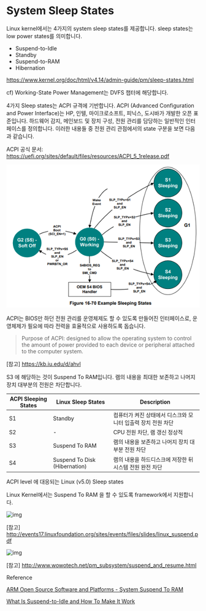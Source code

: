# System Sleep States



Linux kernel에서는 4가지의 system sleep states를 제공합니다. sleep states는 low power states를 의미합니다.

- Suspend-to-Idle
- Standby
- Suspend-to-RAM
- Hibernation

https://www.kernel.org/doc/html/v4.14/admin-guide/pm/sleep-states.html



cf) Working-State Power Management는 DVFS 챕터에 해당합니다.



4가지 Sleep states는 ACPI 규격에 기반합니다. ACPI (Advanced Configuration and Power Interface)는 HP, 인텔, 마이크로소프트, 피닉스, 도시바가 개발한 오픈 표준입니다. 하드웨어 감지, 메인보드 및 장치 구성, 전원 관리를 담당하는 일반적인 인터페이스를 정의합니다. 이러한 내용들 중 전원 관리 관점에서의 state 구분을 보면 다음과 같습니다.

ACPI 공식 문서: https://uefi.org/sites/default/files/resources/ACPI_5_1release.pdf

![210707_ACPI_sleeping_level.png](https://github.com/BY1994/TIL/blob/main/Daily/2021/images/210707_ACPI_sleeping_level.png?raw=true)

ACPI는 BIOS만 하던 전원 관리를 운영체제도 할 수 있도록 만들어진 인터페이스로, 운영체제가 필요에 따라 전력을 효율적으로 사용하도록 돕습니다.

> Purpose of ACPI: designed to allow the operating system to control the amount of power provided to each device or peripheral attached to the computer system.

[참고] https://kb.iu.edu/d/ahvl



S3 에 해당하는 것이 Suspend To RAM입니다. 램의 내용을 최대한 보존하고 나머지 장치 대부분의 전원은 차단합니다.



| ACPI Sleeping States | Linux Sleep States            | Description                                                  |
| -------------------- | ----------------------------- | ------------------------------------------------------------ |
| S1                   | Standby                       | 컴퓨터가 켜진 상태에서 디스크와 모니터 입출력 장치 전원 차단 |
| S2                   | -                             | CPU 전원 차단, 램 갱신 정상적                                |
| S3                   | Suspend To RAM                | 램의 내용을 보존하고 나머지 장치 대부분 전원 차단            |
| S4                   | Suspend To Disk (Hibernation) | 램의 내용을 하드디스크에 저장한 뒤 시스템 전원 완전 차단     |

ACPI level 에 대응되는 Linux (v5.0) Sleep states



Linux Kernel에서는 Suspend To RAM 을 할 수 있도록 framework에서 지원합니다. 

![img](https://blog.kakaocdn.net/dn/47qOL/btstbcFu0iZ/ryXt0OVj3QApKNfelXu8A0/img.png)

[참고] http://events17.linuxfoundation.org/sites/events/files/slides/linux_suspend.pdf

![img](https://blog.kakaocdn.net/dn/BRXJJ/btstcNMjzvV/HoljKKebNbIK8jEEPzfDJk/img.png)

[참고] http://www.wowotech.net/pm_subsystem/suspend_and_resume.html



Reference

[ARM Open Source Software and Platforms - System Suspend To RAM](https://community.arm.com/oss-platforms/w/docs/526/system-suspend-to-ram)

[What Is Suspend-to-Idle and How To Make It Work](https://events.static.linuxfound.org/sites/events/files/slides/what-is-suspend-to-idle.pdf)